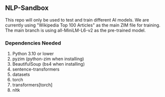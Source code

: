 ## NLP-Sandbox
This repo will only be used to test and train different AI models. We are currently using "Wikipedia Top 100 Articles" as
the main ZIM file for training. The main branch is using all-MiniLM-L6-v2 as the pre-trained model.
### Dependencies Needed
1. Python 3.10 or lower
2. pyzim (python-zim when installing)
3. BeautifulSoup (bs4 when installing)
4. sentence-transformers
5. datasets
6. torch
7. transformers[torch]
8. nltk